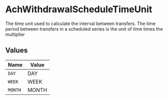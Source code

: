 # AchWithdrawalScheduleTimeUnit

The time unit used to calculate the interval between transfers. The time period between transfers in a scheduled series is the unit of time times the multiplier


## Values

| Name    | Value   |
| ------- | ------- |
| `DAY`   | DAY     |
| `WEEK`  | WEEK    |
| `MONTH` | MONTH   |